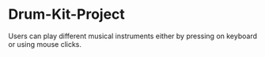 # Drum-Kit-Project

Users can play different musical instruments either by pressing on keyboard or using mouse clicks.
